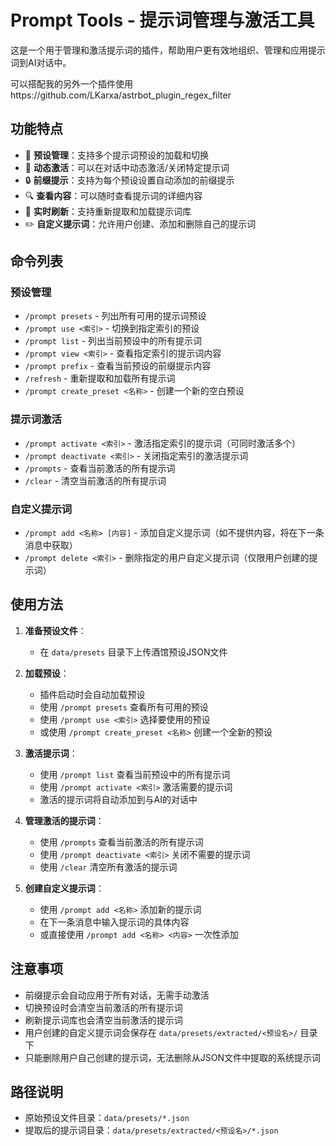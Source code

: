 # Prompt Tools - 提示词管理与激活工具

这是一个用于管理和激活提示词的插件，帮助用户更有效地组织、管理和应用提示词到AI对话中。

可以搭配我的另外一个插件使用https://github.com/LKarxa/astrbot_plugin_regex_filter 

## 功能特点

- 📁 **预设管理**：支持多个提示词预设的加载和切换
- 🔄 **动态激活**：可以在对话中动态激活/关闭特定提示词
- 🔒 **前缀提示**：支持为每个预设设置自动添加的前缀提示
- 🔍 **查看内容**：可以随时查看提示词的详细内容
- 🔄 **实时刷新**：支持重新提取和加载提示词库
- ✏️ **自定义提示词**：允许用户创建、添加和删除自己的提示词

## 命令列表

### 预设管理
- `/prompt presets` - 列出所有可用的提示词预设
- `/prompt use <索引>` - 切换到指定索引的预设
- `/prompt list` - 列出当前预设中的所有提示词
- `/prompt view <索引>` - 查看指定索引的提示词内容
- `/prompt prefix` - 查看当前预设的前缀提示内容
- `/refresh` - 重新提取和加载所有提示词
- `/prompt create_preset <名称>` - 创建一个新的空白预设

### 提示词激活
- `/prompt activate <索引>` - 激活指定索引的提示词（可同时激活多个）
- `/prompt deactivate <索引>` - 关闭指定索引的激活提示词
- `/prompts` - 查看当前激活的所有提示词
- `/clear` - 清空当前激活的所有提示词

### 自定义提示词
- `/prompt add <名称> [内容]` - 添加自定义提示词（如不提供内容，将在下一条消息中获取）
- `/prompt delete <索引>` - 删除指定的用户自定义提示词（仅限用户创建的提示词）

## 使用方法

1. **准备预设文件**：
   - 在 `data/presets` 目录下上传酒馆预设JSON文件

2. **加载预设**：
   - 插件启动时会自动加载预设
   - 使用 `/prompt presets` 查看所有可用的预设
   - 使用 `/prompt use <索引>` 选择要使用的预设
   - 或使用 `/prompt create_preset <名称>` 创建一个全新的预设

3. **激活提示词**：
   - 使用 `/prompt list` 查看当前预设中的所有提示词
   - 使用 `/prompt activate <索引>` 激活需要的提示词
   - 激活的提示词将自动添加到与AI的对话中

4. **管理激活的提示词**：
   - 使用 `/prompts` 查看当前激活的所有提示词
   - 使用 `/prompt deactivate <索引>` 关闭不需要的提示词
   - 使用 `/clear` 清空所有激活的提示词

5. **创建自定义提示词**：
   - 使用 `/prompt add <名称>` 添加新的提示词
   - 在下一条消息中输入提示词的具体内容
   - 或直接使用 `/prompt add <名称> <内容>` 一次性添加

## 注意事项

- 前缀提示会自动应用于所有对话，无需手动激活
- 切换预设时会清空当前激活的所有提示词
- 刷新提示词库也会清空当前激活的提示词
- 用户创建的自定义提示词会保存在 `data/presets/extracted/<预设名>/` 目录下
- 只能删除用户自己创建的提示词，无法删除从JSON文件中提取的系统提示词

## 路径说明

- 原始预设文件目录：`data/presets/*.json`
- 提取后的提示词目录：`data/presets/extracted/<预设名>/*.json`
